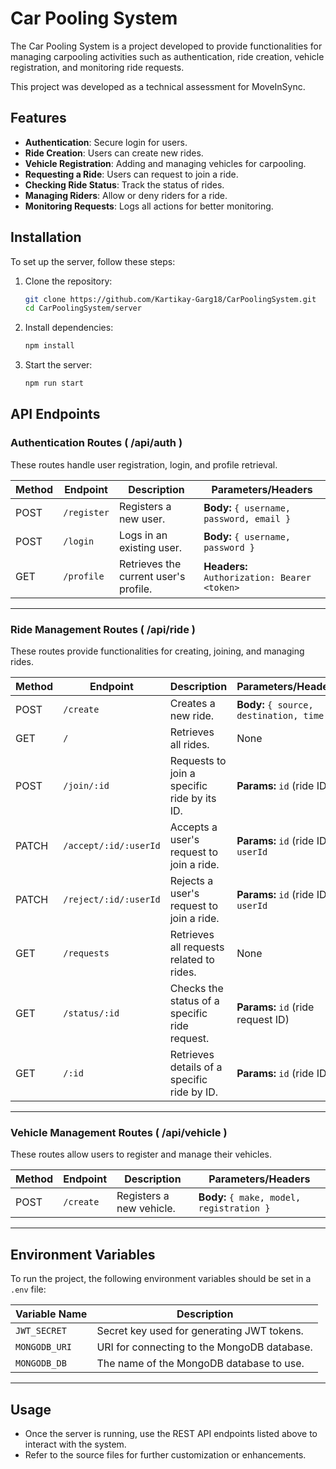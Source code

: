 # Car Pooling System

The Car Pooling System is a project developed to provide functionalities for managing carpooling activities such as authentication, ride creation, vehicle registration, and monitoring ride requests.

This project was developed as a technical assessment for MoveInSync.

## Features
- **Authentication**: Secure login for users.
- **Ride Creation**: Users can create new rides.
- **Vehicle Registration**: Adding and managing vehicles for carpooling.
- **Requesting a Ride**: Users can request to join a ride.
- **Checking Ride Status**: Track the status of rides.
- **Managing Riders**: Allow or deny riders for a ride.
- **Monitoring Requests**: Logs all actions for better monitoring.

## Installation

To set up the server, follow these steps:

1. Clone the repository:
   ```bash
   git clone https://github.com/Kartikay-Garg18/CarPoolingSystem.git
   cd CarPoolingSystem/server
   ```

2. Install dependencies:
   ```bash
   npm install
   ```

3. Start the server:
   ```bash
   npm run start
   ```

## API Endpoints

### **Authentication Routes ( /api/auth )**
These routes handle user registration, login, and profile retrieval.

| Method | Endpoint       | Description                             | Parameters/Headers                          |
|--------|----------------|-----------------------------------------|---------------------------------------------|
| POST   | `/register`    | Registers a new user.                  | **Body:** `{ username, password, email }`  |
| POST   | `/login`       | Logs in an existing user.              | **Body:** `{ username, password }`         |
| GET    | `/profile`     | Retrieves the current user's profile.  | **Headers:** `Authorization: Bearer <token>` |


---

### **Ride Management Routes ( /api/ride )**
These routes provide functionalities for creating, joining, and managing rides.

| Method  | Endpoint                  | Description                                    | Parameters/Headers                          |
|---------|---------------------------|------------------------------------------------|---------------------------------------------|
| POST    | `/create`                 | Creates a new ride.                           | **Body:** `{ source, destination, time }`  |
| GET     | `/`                       | Retrieves all rides.                          | None                                        |
| POST    | `/join/:id`               | Requests to join a specific ride by its ID.   | **Params:** `id` (ride ID)                 |
| PATCH   | `/accept/:id/:userId`     | Accepts a user's request to join a ride.      | **Params:** `id` (ride ID), `userId`       |
| PATCH   | `/reject/:id/:userId`     | Rejects a user's request to join a ride.      | **Params:** `id` (ride ID), `userId`       |
| GET     | `/requests`               | Retrieves all requests related to rides.      | None                                        |
| GET     | `/status/:id`             | Checks the status of a specific ride request. | **Params:** `id` (ride request ID)         |
| GET     | `/:id`                    | Retrieves details of a specific ride by ID.   | **Params:** `id` (ride ID)                 |


---

### **Vehicle Management Routes ( /api/vehicle )**
These routes allow users to register and manage their vehicles.

| Method | Endpoint       | Description                             | Parameters/Headers                          |
|--------|----------------|-----------------------------------------|---------------------------------------------|
| POST   | `/create`      | Registers a new vehicle.               | **Body:** `{ make, model, registration }`  |


---

## Environment Variables
To run the project, the following environment variables should be set in a `.env` file:

| Variable Name | Description                                      |
|---------------|--------------------------------------------------|
| `JWT_SECRET`  | Secret key used for generating JWT tokens.       |
| `MONGODB_URI` | URI for connecting to the MongoDB database.      |
| `MONGODB_DB`  | The name of the MongoDB database to use.         |

---

## Usage
- Once the server is running, use the REST API endpoints listed above to interact with the system.
- Refer to the source files for further customization or enhancements.
